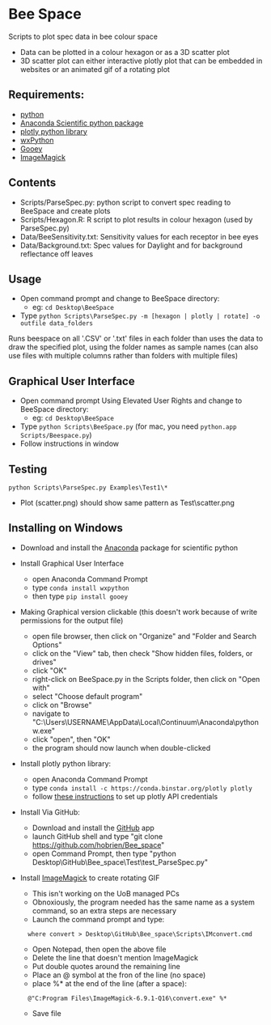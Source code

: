 # Bee Space
Scripts to plot spec data in bee colour space

* Data can be plotted in a colour hexagon or as a 3D scatter plot
* 3D scatter plot can either interactive plotly plot that can be embedded in websites
  or an animated gif of a rotating plot
  
Requirements:
------------

- [python](https://www.python.org)
- [Anaconda Scientific python package](http://continuum.io/downloads)
- [plotly python library](https://plot.ly/python/)
- [wxPython](http://www.wxpython.org/)
- [Gooey](https://github.com/chriskiehl/Gooey)
- [ImageMagick](http://www.imagemagick.org/script/index.php)

Contents
--------
- Scripts/ParseSpec.py: python script to convert spec reading to BeeSpace and create plots
- Scripts/Hexagon.R: R script to plot results in colour hexagon (used by ParseSpec.py)
- Data/BeeSensitivity.txt: Sensitivity values for each receptor in bee eyes
- Data/Background.txt: Spec values for Daylight and for background reflectance off leaves

Usage
-----
- Open command prompt and change to BeeSpace directory:
    - eg: ```cd Desktop\BeeSpace```
- Type ```python Scripts\ParseSpec.py -m [hexagon | plotly | rotate] -o outfile data_folders```

Runs beespace on all '.CSV' or '.txt' files in each folder than uses the data to draw the 
specified plot, using the folder names as sample names (can also use files with multiple
columns rather than folders with multiple files)

Graphical User Interface
------------------------
- Open command prompt Using Elevated User Rights and change to BeeSpace directory:
    - eg: ```cd Desktop\BeeSpace```
- Type ```python Scripts\BeeSpace.py``` (for mac, you need ```python.app Scripts/Beespace.py```)
- Follow instructions in window

Testing
-------
```python Scripts\ParseSpec.py Examples\Test1\*```

- Plot (scatter.png) should show same pattern as Test\scatter.png

Installing on Windows
---------------------
- Download and install the [Anaconda](http://continuum.io/downloads) package for scientific python

- Install Graphical User Interface
  - open Anaconda Command Prompt
  - type ```conda install wxpython```
  - then type ```pip install gooey```

- Making Graphical version clickable (this doesn't work because of write permissions for the output file)
  - open file browser, then click on "Organize" and "Folder and Search Options"
  - click on the "View" tab, then check "Show hidden files, folders, or drives"
  - click "OK"
  - right-click on BeeSpace.py in the Scripts folder, then click on "Open with"
  - select "Choose default program"
  - click on "Browse"
  - navigate to "C:\Users\USERNAME\AppData\Local\Continuum\Anaconda\pythonw.exe"
  - click "open", then "OK"
  - the program should now launch when double-clicked
  
- Install plotly python library:
  - open Anaconda Command Prompt
  - type ```conda install -c https://conda.binstar.org/plotly plotly```
  - follow [these instructions](https://plot.ly/python/getting-started/) to set up plotly API credentials

- Install Via GitHub:
  - Download and install the [GitHub](https://windows.github.com/) app
  - launch GitHub shell and type "git clone https://github.com/hobrien/Bee_space"
  - open Command Prompt, then type "python Desktop\GitHub\Bee_space\Test\test_ParseSpec.py"
  
- Install [ImageMagick](http://www.imagemagick.org/script/binary-releases.php) to create rotating GIF
  - This isn't working on the UoB managed PCs
  - Obnoxiously, the program needed has the same name as a system command, so an extra steps are necessary
  - Launch the command prompt and type:
  ```
    where convert > Desktop\GitHub\Bee_space\Scripts\IMconvert.cmd
  ```  
  - Open Notepad, then open the above file
  - Delete the line that doesn't mention ImageMagick
  - Put double quotes around the remaining line
  - Place an @ symbol at the fron of the line (no space)
  - place %* at the end of the line (after a space):
  ```
    @"C:Program Files\ImageMagick-6.9.1-Q16\convert.exe" %*
  ```
  - Save file
  
   
    
